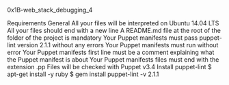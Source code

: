 0x1B-web_stack_debugging_4

Requirements
General
All your files will be interpreted on Ubuntu 14.04 LTS
All your files should end with a new line
A README.md file at the root of the folder of the project is mandatory
Your Puppet manifests must pass puppet-lint version 2.1.1 without any errors
Your Puppet manifests must run without error
Your Puppet manifests first line must be a comment explaining what the Puppet manifest is about
Your Puppet manifests files must end with the extension .pp
Files will be checked with Puppet v3.4
Install puppet-lint
$ apt-get install -y ruby
$ gem install puppet-lint -v 2.1.1
